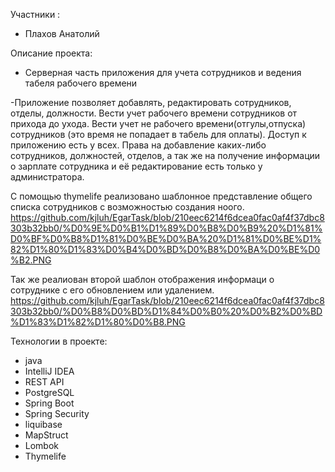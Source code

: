 Участники :
- Плахов Анатолий

Описание проекта: 
+ Серверная часть приложения для учета сотрудников и ведения табеля рабочего времени


-Приложение позволяет добавлять, редактировать сотрудников, отделы, должности. Вести учет рабочего времени
 сотрудников от прихода до ухода. Вести учет не рабочего времени(отгулы,отпуска) сотрудников (это время не 
попадает в табель для оплаты). Доступ к приложению есть у всех. Права на добавление каких-либо сотрудников, должностей, отделов, а так же на 
получение информации о зарплате сотрудника и её редактирование есть только у администратора.

С помощью thymelife реализовано шаблонное представление общего списка сотрудников с возможностью создания ноого.
https://github.com/kjluh/EgarTask/blob/210eec6214f6dcea0fac0af4f37dbc8303b32bb0/%D0%9E%D0%B1%D1%89%D0%B8%D0%B9%20%D1%81%D0%BF%D0%B8%D1%81%D0%BE%D0%BA%20%D1%81%D0%BE%D1%82%D1%80%D1%83%D0%B4%D0%BD%D0%B8%D0%BA%D0%BE%D0%B2.PNG

Так же реалиован второй шаблон отображения информаци о сотруднике с его обновлением или удалением.
https://github.com/kjluh/EgarTask/blob/210eec6214f6dcea0fac0af4f37dbc8303b32bb0/%D0%B8%D0%BD%D1%84%D0%B0%20%D0%B2%D0%BD%D1%83%D1%82%D1%80%D0%B8.PNG

 
Технологии в проекте:
+ java
+ IntelliJ IDEA
+ REST API
+ PostgreSQL
+ Spring Boot
+ Spring Security
+ liquibase
+ MapStruct
+ Lombok
+ Thymelife
